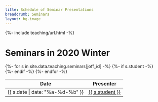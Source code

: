 ```yaml
---
title: Schedule of Seminar Presentations
breadcrumb: Seminars
layout: bg-image
---
```

{%- include teaching/url.html -%}
<div class="card">
  <h1 class="card-header">
    Seminars in 2020 Winter
  </h1>
  <div class="card-body">
    <table class="table table-striped">
      <thead>
        <tr>
          <th scope="col">Date</th>
          <th scope="col">Presenter</th>
        </tr>
      </thead>
      <tbody>
    {%- for s in site.data.teaching.seminars[joff_id] -%}
      {%- if s.student -%}
        <tr>
          <td>{{ s.date | date: "%a-%d-%b" }}</td>
          <td>
            <a target="_blank"{%comment %}_{% endcomment %}
            href="{{ s.student | replace: " ","-" }}.html">
              {{ s.student }}
            </a>
          </td>
        </tr>
      {%- endif -%}
    {%- endfor -%}
      </tbody>
    </table>
  </div>
</div>
